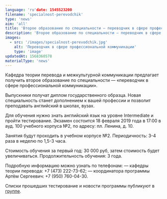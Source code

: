 ```yaml
---
language: 'ru'date: 1545523200
filename: 'specialnost-perevodchik'
type: 'news'
aim: 'all'
title: 'Второе образование по специальности — переводчик в сфере профессиональной коммуникации'
description: 'Второе образование по специальности — переводчик в сфере профессиональной коммуникации'
images:
  - src: '/images/specialnost-perevodchik.jpg'
    alt: 'Переводчик в сфере профессиональной коммуникации'
    type: 'image'
updatedAt: 1568360578
materialType: 'news'
---
```

Кафедра теории перевода и межкультурной коммуникации предлагает получить второе образование по специальности — «переводчик в сфере профессиональной коммуникации».

Выпускники получат диплом государственного образца. Новая специальность станет дополнением к вашей профессии и позволит преподавать английский в школах, вузах.

Для обучения нужно знать английский язык на уровне Intermediate и пройти тестирование. Экзамен состоится 18 февраля 2019 года в 17:00 в ауд. 100 учебного корпуса №2, по адресу: пл. Ленина, д. 10.

Занятия будут проходить в учебном корпусе №2. Периодичность: 3-4 раза в неделю по 1,5-3 часа.

Стоимость обучения за первый год: 30 000 руб, затем стоимость будет увеличиваться. Продолжительность обучения: 3 года.

Подробную информацию можно узнать по телефонам: — кафедры теории перевода: +7 (473) 222-73-62; — координатора программы Артём Сергеевич: +7 (950) 760-04-30.

Списки прошедших тестирование и новости программы публикуют в [группе](https://vk.com/pspkrgphvsu).
